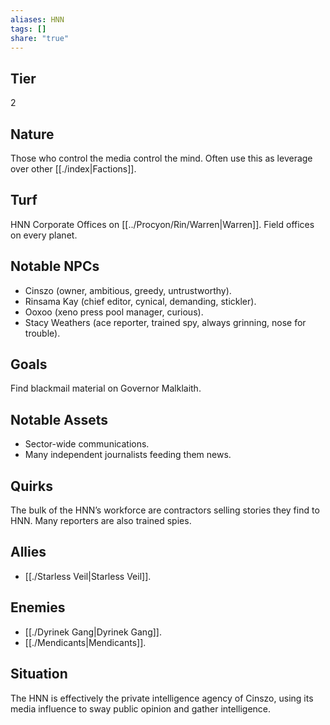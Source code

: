 ```yaml
---
aliases: HNN
tags: []
share: "true"
---
```


## Tier

2

## Nature

Those who control the media control the mind. Often use this as leverage over other [[./index|Factions]].

## Turf

HNN Corporate Offices on [[../Procyon/Rin/Warren|Warren]]. Field offices on every planet.

## Notable NPCs

- Cinszo (owner, ambitious, greedy, untrustworthy).
- Rinsama Kay (chief editor, cynical, demanding, stickler).
- Ooxoo (xeno press pool manager, curious).
- Stacy Weathers (ace reporter, trained spy, always grinning, nose for trouble).


## Goals

Find blackmail material on Governor Malklaith.

## Notable Assets

- Sector-wide communications.
- Many independent journalists feeding them news.


## Quirks

The bulk of the HNN’s workforce are contractors selling stories they find to HNN. Many reporters are also trained spies.

## Allies

- [[./Starless Veil|Starless Veil]].


## Enemies

- [[./Dyrinek Gang|Dyrinek Gang]].
- [[./Mendicants|Mendicants]].


## Situation

The HNN is effectively the private intelligence agency of Cinszo, using its media influence to sway public opinion and gather intelligence.
